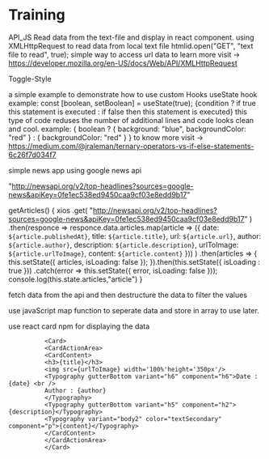 # Training

API_JS
  Read data from the text-file and display in react component.
 using XMLHttpRequest to read data from local text file
  htmlid.open("GET", "text file to read", true);
  simple way to access url data
  to learn more visit -> https://developer.mozilla.org/en-US/docs/Web/API/XMLHttpRequest
  
Toggle-Style

a simple example to demonstrate how to use custom Hooks
  useState hook 
  example: const [boolean, setBoolean] = useState(true);
  {condition ? if true this statement is executed : if false then this statement is executed}
  this type of code reduses the number of additional lines and code looks clean and cool.
  example:
        {
        boolean
        ? { background: "blue", backgroundColor: "red" }
        : { backgroundColor: "red" }
        }
   to know more visit -> https://medium.com/@jraleman/ternary-operators-vs-if-else-statements-6c26f7d034f7
   
 simple news app using google news api
 
 "http://newsapi.org/v2/top-headlines?sources=google-news&apiKey=0fe1ec538ed9450caa9cf03e8edd9b17"
 
 getArticles() {
xios
          .get(
            "http://newsapi.org/v2/top-headlines?sources=google-news&apiKey=0fe1ec538ed9450caa9cf03e8edd9b17"
          )
          .then(responce =>
            responce.data.articles.map(article => ({
              date: `${article.publishedAt}`,
              title: `${article.title}`,
              url: `${article.url}`,
              author: `${article.author}`,
              description: `${article.description}`,
              urlToImage: `${article.urlToImage}`,
              content: `${article.content}`
            }))
          )
          .then(articles => {
            this.setState({
              articles,
              isLoading: false
            });
          }).then(this.setState({
            isLoading : true
          }))
          .catch(error => this.setState({ error, isLoading: false }));
          console.log(this.state.articles,"article")
      }
      
  fetch data from the api and then destructure the data to filter the values
  
  use javaScript map function to seperate data and store in array to use later.
  
  use react card npm for displaying the data

              <Card>
              <CardActionArea>
              <CardContent>
              <h3>{title}</h3>
              <img src={urlToImage} width='100%'height='350px'/>
              <Typography gutterBottom variant="h6" component="h6">Date : {date} <br /> 
              Author : {author}
              </Typography>
              <Typography gutterBottom variant="h5" component="h2">{description}</Typography>
              <Typography variant="body2" color="textSecondary" component="p">{content}</Typography>
              </CardContent>
              </CardActionArea>
              </Card>

  
